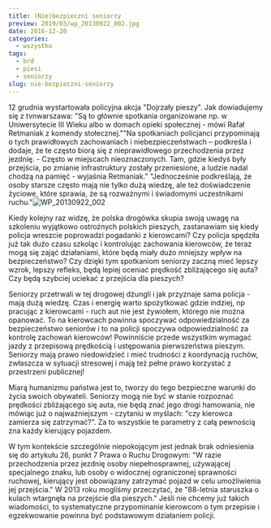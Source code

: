 ```yaml
---
title: (Nie)bezpieczni seniorzy
preview: 2019/03/wp_20130922_002.jpg
date: 2016-12-20
categories:
  - wszystko
tags:
  - brd
  - piesi
  - seniorzy
slug: nie-bezpieczni-seniorzy
---
```


12 grudnia wystartowała policyjna akcja "Dojrzały pieszy". Jak dowiadujemy się z tvnwarszawa: "Są to głównie spotkania organizowane np. w Uniwersytecie III Wieku albo w domach opieki społecznej - mówi Rafał Retmaniak z komendy stołecznej.""Na spotkaniach policjanci przypominają o tych prawidłowych zachowaniach i niebezpieczeństwach – podkreśla i dodaje, że te często biorą się z nieprawidłowego przechodzenia przez jezdnię. - Często w miejscach nieoznaczonych. Tam, gdzie kiedyś były przejścia, po zmianie infrastruktury zostały przeniesione, a ludzie nadal chodzą na pamięć - wyjaśnia Retmaniak." "Jednocześnie podkreślają, że osoby starsze często mają nie tylko dużą wiedzę, ale też doświadczenie życiowe, które sprawia, że są rozważnymi i świadomymi uczestnikami ruchu."![WP_20130922_002](https://strefapiesza.files.wordpress.com/2019/03/wp_20130922_002.jpg)

Kiedy kolejny raz widzę, że polska drogówka skupia swoją uwagę na szkoleniu wyjątkowo ostrożnych polskich pieszych, zastanawiam się kiedy policja wreszcie poprowadzi pogadanki z kierowcami? Czy policja spędziła już tak dużo czasu szkoląc i kontrolując zachowania kierowców, że teraz mogą się zająć działaniami, które będą miały dużo mniejszy wpływ na bezpieczeństwo? Czy dzięki tym spotkaniom seniorzy zaczną mieć lepszy wzrok, lepszy refleks, będą lepiej oceniać prędkość zbliżającego się auta? Czy będą szybciej uciekać z przejścia dla pieszych?

Seniorzy przetrwali w tej drogowej dżungli i jak przyznaje sama policja - mają dużą wiedzę. Czas i energię warto spożytkować gdzie indziej, np pracując z kierowcami - ruch aut nie jest żywiołem, którego nie można opanować. To na kierowcach powinna spoczywać odpowiedzialność za bezpieczeństwo seniorów i to na policji spoczywa odpowiedzialność za kontrolę zachowań kierowców! Powinniście przede wszystkim wymagać jazdy z przepisową prędkością i ustępowania pierwszeństwa pieszym. Seniorzy mają prawo niedowidzieć i mieć trudności z koordynacją ruchów, zwłaszcza w sytuacji stresowej i mają też pełne prawo korzystać z przestrzeni publicznej!

Miarą humanizmu państwa jest to, tworzy do tego bezpieczne warunki do życia swoich obywateli. Seniorzy mogą nie być w stanie rozpoznać prędkości zbliżającego się auta, nie będą znać jego drogi hamowania, nie mówiąc już o najważniejszym - czytaniu w myślach: "czy kierowca zamierza się zatrzymać?". Za to wszystkie te parametry z całą pewnością zna każdy kierujący pojazdem.

W tym kontekście szczególnie niepokojącym jest jednak brak odniesienia się do artykułu 26, punkt 7 Prawa o Ruchu Drogowym: "W razie przechodzenia przez jezdnię osoby niepełnosprawnej, używającej specjalnego znaku, lub osoby o widocznej ograniczonej sprawności ruchowej, kierujący jest obowiązany zatrzymać pojazd w celu umożliwienia jej przejścia." W 2013 roku mogliśmy przeczytać, że "88-letnia staruszka o kulach wtargnęła na przejście dla pieszych." Jeśli nie chcemy już takich wiadomości, to systematyczne przypominanie kierowcom o tym przepisie i egzekwowanie powinna być podstawowym działaniem policji.
